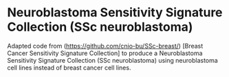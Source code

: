# Neuroblastoma Sensitivity Signature Collection (SSc neuroblastoma)

Adapted code from (https://github.com/cnio-bu/SSc-breast/) [Breast Cancer Sensitivity Signature Collection] to produce a Neuroblastoma Sensitivity Signature Collection (SSc neuroblastoma) using neuroblastoma cell lines instead of breast cancer cell lines. 
